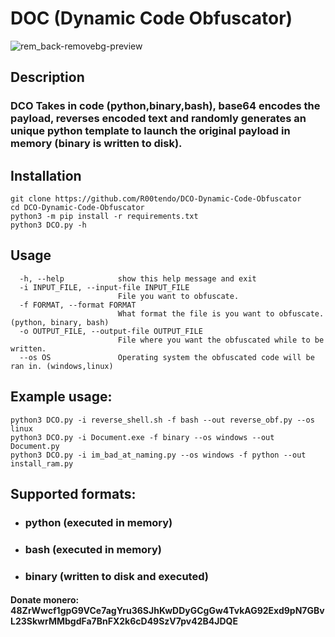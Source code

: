 # DOC (Dynamic Code Obfuscator)
![rem_back-removebg-preview](https://user-images.githubusercontent.com/72181445/183062380-e6321c88-42e4-4f7a-877e-d39d7d019edb.png)

## Description
### DCO Takes in code (python,binary,bash), base64 encodes the payload, reverses encoded text and randomly generates an unique python template to launch the original payload in memory (binary is written to disk).

## Installation
```
git clone https://github.com/R00tendo/DCO-Dynamic-Code-Obfuscator
cd DCO-Dynamic-Code-Obfuscator
python3 -m pip install -r requirements.txt
python3 DCO.py -h
```


## Usage
```
  -h, --help            show this help message and exit
  -i INPUT_FILE, --input-file INPUT_FILE
                        File you want to obfuscate.
  -f FORMAT, --format FORMAT
                        What format the file is you want to obfuscate. (python, binary, bash)
  -o OUTPUT_FILE, --output-file OUTPUT_FILE
                        File where you want the obfuscated while to be written.
  --os OS               Operating system the obfuscated code will be ran in. (windows,linux)
```

## Example usage:
```
python3 DCO.py -i reverse_shell.sh -f bash --out reverse_obf.py --os linux
python3 DCO.py -i Document.exe -f binary --os windows --out Document.py
python3 DCO.py -i im_bad_at_naming.py --os windows -f python --out install_ram.py
```

## Supported formats:
* ### python (executed in memory)
* ### bash (executed in memory)
* ### binary (written to disk and executed)

#### Donate monero: 48ZrWwcf1gpG9VCe7agYru36SJhKwDDyGCgGw4TvkAG92Exd9pN7GBvL23SkwrMMbgdFa7BnFX2k6cD49SzV7pv42B4JDQE
